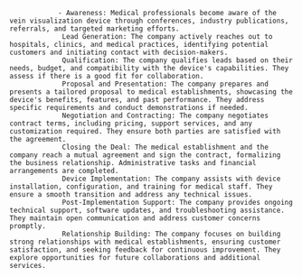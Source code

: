 				- Awareness: Medical professionals become aware of the vein visualization device through conferences, industry publications, referrals, and targeted marketing efforts.
				 Lead Generation: The company actively reaches out to hospitals, clinics, and medical practices, identifying potential customers and initiating contact with decision-makers.
				 Qualification: The company qualifies leads based on their needs, budget, and compatibility with the device's capabilities. They assess if there is a good fit for collaboration.
				 Proposal and Presentation: The company prepares and presents a tailored proposal to medical establishments, showcasing the device's benefits, features, and past performance. They address specific requirements and conduct demonstrations if needed.
				 Negotiation and Contracting: The company negotiates contract terms, including pricing, support services, and any customization required. They ensure both parties are satisfied with the agreement.
				 Closing the Deal: The medical establishment and the company reach a mutual agreement and sign the contract, formalizing the business relationship. Administrative tasks and financial arrangements are completed.
				 Device Implementation: The company assists with device installation, configuration, and training for medical staff. They ensure a smooth transition and address any technical issues.
				 Post-Implementation Support: The company provides ongoing technical support, software updates, and troubleshooting assistance. They maintain open communication and address customer concerns promptly.
				 Relationship Building: The company focuses on building strong relationships with medical establishments, ensuring customer satisfaction, and seeking feedback for continuous improvement. They explore opportunities for future collaborations and additional services.



